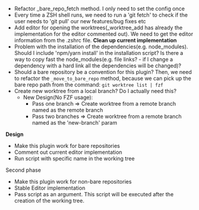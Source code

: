 -   Refactor \_bare_repo_fetch method. I only need to set the config once
-   Every time a ZSH shell runs, we need to run a 'git fetch' to check if the user needs to 'git pull' our new features/bug fixes etc
-   Add editor for opening the worktrees(\_worktree_add has already the implementation for the editor commented out). We need to get the editor information from the .zshrc file. **Clean up current implementation**
-   Problem with the installation of the dependencies(e.g. node_modules). Should I include 'npm/yarn install' in the installation script? Is there a way to copy fast the node_modules(e.g. file links? - if I change a dependency with a hard link all the dependencies will be changed)?
-   Should a bare repository be a convention for this plugin? Then, we need to refactor the `_move_to_bare_repo` method, because we can pick up the bare repo path from the command: `git worktree list | fzf`
-   Create new worktree from a local branch? Do I actually need this?
    -   New Design(No FZF usage):
        -   Pass one branch => Create worktree from a remote branch named as the remote branch
        -   Pass two branches <git-fzf worktree add new-branch remote-branch> => Create worktree from a remote branch named as the 'new-branch' param

**Design**

-   Make this plugin work for bare repositories
-   Comment out current editor implementation
-   Run script with specific name in the working tree

Second phase

-   Make this plugin work for non-bare repositories
-   Stable Editor implementation
-   Pass script as an argument. This script will be executed after the creation of the working tree.
